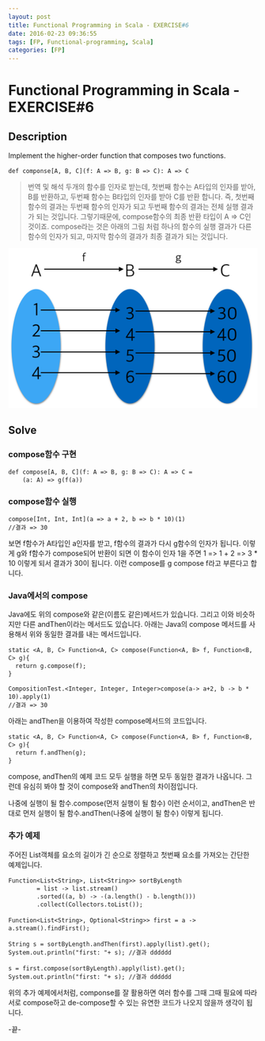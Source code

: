 ```yaml
---
layout: post
title: Functional Programming in Scala - EXERCISE#6
date: 2016-02-23 09:36:55
tags: [FP, Functional-programming, Scala]
categories: [FP]
---
```


# Functional Programming in Scala - EXERCISE#6
## Description
Implement the higher-order function that composes two functions.

```
def componse[A, B, C](f: A => B, g: B => C): A => C
```

> 번역 및 해석
> 두개의 함수를 인자로 받는데, 첫번째 함수는 A타입의 인자를 받아, B를 반환하고, 두번째 함수는 B타입의 인자를 받아 C를 반환 합니다.
> 즉, 첫번째 함수의 결과는 두번째 함수의 인자가 되고 두번째 함수의 결과는 전체 실행 결과가 되는 것입니다.
> 그렇기때문에, compose함수의 최종 반환 타입이 A => C인 것이죠.
> compose라는 것은 아래의 그림 처럼 하나의 함수의 실행 결과가 다른 함수의 인자가 되고, 마지막 함수의 결과가 최종 결과가 되는 것입니다.

![](/assets/fp/compose.png)

## Solve
### compose함수 구현

```
def compose[A, B, C](f: A => B, g: B => C): A => C =
    (a: A) => g(f(a))
```

### compose함수 실행

```
compose[Int, Int, Int](a => a + 2, b => b * 10)(1)
//결과 => 30

```

보면 f함수가 A타입인 a인자를 받고, f함수의 결과가 다시 g함수의 인자가 됩니다. 이렇게 g와 f함수가 compose되어 반환이 되면 이 함수이 인자 1을 주면 1 => 1 + 2 => 3 * 10 이렇게 되서 결과가 30이 됩니다.
이런 compose를 g compose f라고 부른다고 합니다.

### Java에서의 compose
Java에도 위의 compose와 같은(이름도 같은)메서드가 있습니다. 그리고 이와 비슷하지만 다른 andThen이라는 메서드도 있습니다. 아래는 Java의 compose 메서드를 사용해서 위와 동일한 결과를 내는 메서드입니다.

```
static <A, B, C> Function<A, C> compose(Function<A, B> f, Function<B, C> g){
  return g.compose(f);
}
```

```
CompositionTest.<Integer, Integer, Integer>compose(a-> a+2, b -> b * 10).apply(1)
//결과 => 30
```

아래는 andThen을 이용하여 작성한 compose메서드의 코드입니다.

```
static <A, B, C> Function<A, C> compose(Function<A, B> f, Function<B, C> g){
  return f.andThen(g);
}
```
compose, andThen의 예제 코드 모두 실행을 하면 모두 동일한 결과가 나옵니다. 그런데 유심히 봐야 할 것이 compose와 andThen의 차이점입니다.

나중에 실행이 될 함수.compose(먼저 실행이 될 함수) 이런 순서이고, andThen은 반대로 먼저 실행이 될 함수.andThen(나중에 실행이 될 함수) 이렇게 됩니다.

### 추가 예제

주어진 List객체를 요소의 길이가 긴 순으로 정렬하고 첫번째 요소를 가져오는 간단한 예제입니다.

```
Function<List<String>, List<String>> sortByLength
        = list -> list.stream()
        .sorted((a, b) -> -(a.length() - b.length()))
        .collect(Collectors.toList());

Function<List<String>, Optional<String>> first = a -> a.stream().findFirst();

String s = sortByLength.andThen(first).apply(list).get();
System.out.println("first: "+ s); //결과 dddddd

s = first.compose(sortByLength).apply(list).get();
System.out.println("first: "+ s); //결과 dddddd
```

위의 추가 예제에서처럼, componse를 잘 활용하면 여러 함수를 그때 그때 필요에 따라 서로 compose하고 de-compose할 수 있는 유연한 코드가 나오지 않을까 생각이 됩니다.

-끝-
